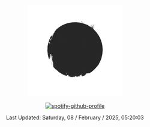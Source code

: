 
<div align="center">
  <a rel="nofollow" href="https://github.com/n3ur0cr45h/n3ur0cr45h/blob/main/circle.gif">
    <img width="50%" src="./circle.gif">
      
[![spotify-github-profile](https://spotify-github-profile.kittinanx.com/api/view?uid=leandro_prs&cover_image=true&theme=novatorem&show_offline=true&background_color=000000&interchange=false)](https://github.com/kittinan/spotify-github-profile)



Last Updated: Saturday, 08 / February / 2025, 05:20:03
